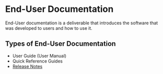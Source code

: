 # End-User Documentation
End-User documentation is a deliverable that introduces the software that was developed to users and how to use it.

## Types of End-User Documentation
- User Guide (User Manual)
- Quick Reference Guides
- [Release Notes](https://github.com/SG-Eddin/Technical-Documentation-Best-Practices/blob/main/EndUser-Documentation/Release-Notes.md)
